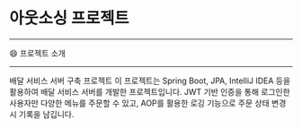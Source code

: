 # 아웃소싱 프로젝트

---

😄 프로젝트 소개

---
배달 서비스 서버 구축 프로젝트
이 프로젝트는 Spring Boot, JPA, IntelliJ IDEA 등을 활용하여 배달 서비스 서버를 개발한 프로젝트입니다. JWT 기반 인증을 통해 로그인한 사용자만 다양한 메뉴를 주문할 수 있고, AOP를 활용한 로깅 기능으로 주문 상태 변경 시 기록을 남깁니다.

